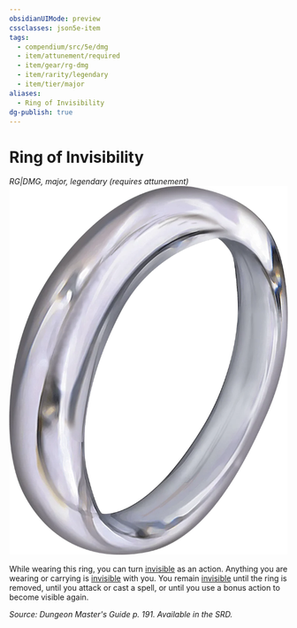 ```yaml
---
obsidianUIMode: preview
cssclasses: json5e-item
tags:
  - compendium/src/5e/dmg
  - item/attunement/required
  - item/gear/rg-dmg
  - item/rarity/legendary
  - item/tier/major
aliases:
  - Ring of Invisibility
dg-publish: true
---
```

# Ring of Invisibility
*RG|DMG, major, legendary (requires attunement)*  
![](https://raw.githubusercontent.com/5etools-mirror-2/5etools-img/main/items/DMG/Ring%20of%20Invisibility.webp#right)  


While wearing this ring, you can turn [invisible](/3-Mechanics/CLI/rules/conditions.md#invisible) as an action. Anything you are wearing or carrying is [invisible](/3-Mechanics/CLI/rules/conditions.md#invisible) with you. You remain [invisible](/3-Mechanics/CLI/rules/conditions.md#invisible) until the ring is removed, until you attack or cast a spell, or until you use a bonus action to become visible again.

*Source: Dungeon Master's Guide p. 191. Available in the SRD.*
